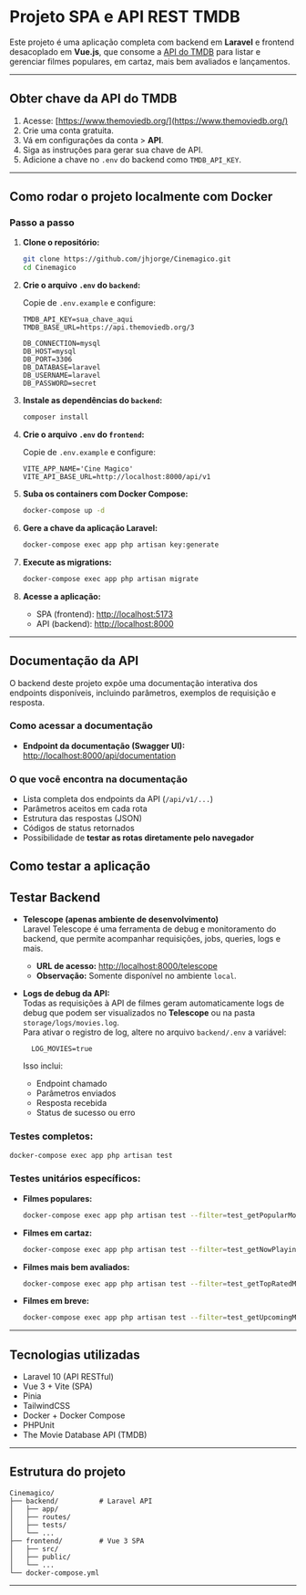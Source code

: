 # Projeto SPA e API REST TMDB

Este projeto é uma aplicação completa com backend em **Laravel** e frontend desacoplado em **Vue.js**, que consome a [API do TMDB](https://www.themoviedb.org/) para listar e gerenciar filmes populares, em cartaz, mais bem avaliados e lançamentos.

---

## Obter chave da API do TMDB

1. Acesse: [https://www.themoviedb.org/](https://www.themoviedb.org/)
2. Crie uma conta gratuita.
3. Vá em configurações da conta > **API**.
4. Siga as instruções para gerar sua chave de API.
5. Adicione a chave no `.env` do backend como `TMDB_API_KEY`.

---

## Como rodar o projeto localmente com Docker

### Passo a passo

1. **Clone o repositório:**

   ```bash
   git clone https://github.com/jhjorge/Cinemagico.git
   cd Cinemagico
   ```

2. **Crie o arquivo `.env` do `backend`:**

   Copie de `.env.example` e configure:

   ```env
   TMDB_API_KEY=sua_chave_aqui
   TMDB_BASE_URL=https://api.themoviedb.org/3

   DB_CONNECTION=mysql
   DB_HOST=mysql
   DB_PORT=3306
   DB_DATABASE=laravel
   DB_USERNAME=laravel
   DB_PASSWORD=secret
   ```

3. **Instale as dependências do `backend`:**

   ```bash
   composer install
   ```

4. **Crie o arquivo `.env` do `frontend`:**

   Copie de `.env.example` e configure:

   ```env
   VITE_APP_NAME='Cine Magico'
   VITE_API_BASE_URL=http://localhost:8000/api/v1
   ```

5. **Suba os containers com Docker Compose:**

   ```bash
   docker-compose up -d
   ```

6. **Gere a chave da aplicação Laravel:**

   ```bash
   docker-compose exec app php artisan key:generate
   ```

7. **Execute as migrations:**

   ```bash
   docker-compose exec app php artisan migrate
   ```

8. **Acesse a aplicação:**

   - SPA (frontend): [http://localhost:5173](http://localhost:5173)
   - API (backend): [http://localhost:8000](http://localhost:8000)

---
## Documentação da API

O backend deste projeto expõe uma documentação interativa dos endpoints disponíveis, incluindo parâmetros, exemplos de requisição e resposta.

### Como acessar a documentação

- **Endpoint da documentação (Swagger UI):**  
  [http://localhost:8000/api/documentation](http://localhost:8000/api/documentation)

### O que você encontra na documentação

- Lista completa dos endpoints da API (`/api/v1/...`)
- Parâmetros aceitos em cada rota
- Estrutura das respostas (JSON)
- Códigos de status retornados 
- Possibilidade de **testar as rotas diretamente pelo navegador**


## Como testar a aplicação

## Testar Backend

- **Telescope (apenas ambiente de desenvolvimento)**  
  Laravel Telescope é uma ferramenta de debug e monitoramento do backend, que permite acompanhar requisições, jobs, queries, logs e mais.  
  - **URL de acesso:** [http://localhost:8000/telescope](http://localhost:8000/telescope)  
  - **Observação:** Somente disponível no ambiente `local`. 

- **Logs de debug da API:**  
  Todas as requisições à API de filmes geram automaticamente logs de debug que podem ser visualizados no **Telescope** ou na pasta `storage/logs/movies.log`.  
  Para ativar o registro de log, altere no arquivo `backend/.env` a variável:  

  ```
    LOG_MOVIES=true
  ```
    Isso inclui:
    - Endpoint chamado
    - Parâmetros enviados
    - Resposta recebida
    - Status de sucesso ou erro
### Testes completos:

```bash
docker-compose exec app php artisan test
```

### Testes unitários específicos:

- **Filmes populares:**

  ```bash
  docker-compose exec app php artisan test --filter=test_getPopularMovies
  ```

- **Filmes em cartaz:**

  ```bash
  docker-compose exec app php artisan test --filter=test_getNowPlayingMovies
  ```

- **Filmes mais bem avaliados:**

  ```bash
  docker-compose exec app php artisan test --filter=test_getTopRatedMovies
  ```

- **Filmes em breve:**

  ```bash
  docker-compose exec app php artisan test --filter=test_getUpcomingMovies
  ```

---

## Tecnologias utilizadas

- Laravel 10 (API RESTful)
- Vue 3 + Vite (SPA)
- Pinia
- TailwindCSS
- Docker + Docker Compose
- PHPUnit
- The Movie Database API (TMDB)

---

##  Estrutura do projeto

```
Cinemagico/
├── backend/          # Laravel API
│   ├── app/
│   ├── routes/
│   ├── tests/
│   └── ...
├── frontend/         # Vue 3 SPA
│   ├── src/
│   ├── public/
│   └── ...
└── docker-compose.yml
```

---

